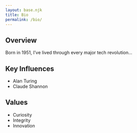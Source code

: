 ```yaml
---
layout: base.njk
title: Bio
permalink: /bio/
---
```


## Overview

Born in 1951, I’ve lived through every major tech revolution...

## Key Influences

- Alan Turing  
- Claude Shannon  

## Values

- Curiosity  
- Integrity  
- Innovation
